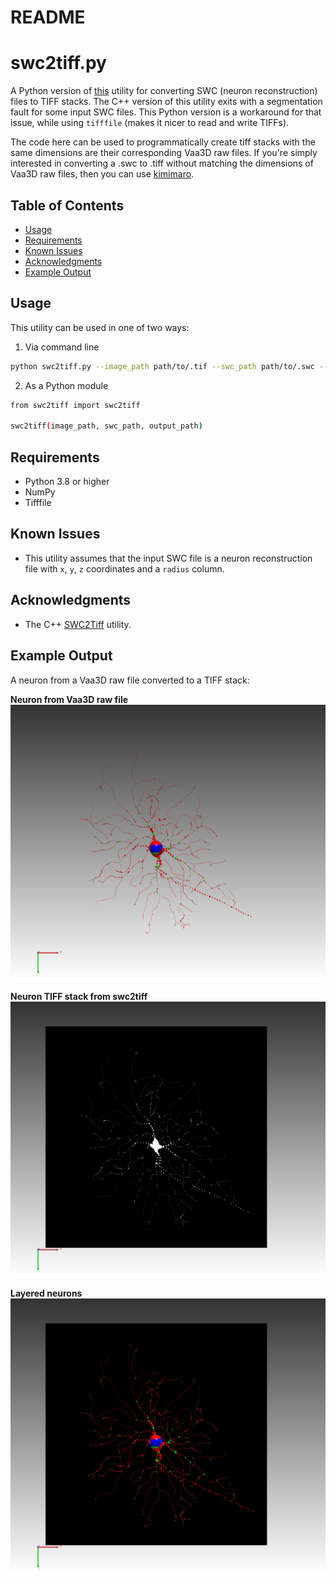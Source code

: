**README**
================

**swc2tiff.py**
================

A Python version of [this](https://github.com/imadtoubal/swc-to-tif/tree/master) utility for converting SWC (neuron reconstruction) files to TIFF stacks. The C++ version of this utility exits with a segmentation fault for some input SWC files. This Python version is a workaround for that issue, while using `tifffile` (makes it nicer to read and write TIFFs).

The code here can be used to programmatically create tiff stacks with the same dimensions are their corresponding Vaa3D raw files. If you're simply interested in converting a .swc to .tiff without matching the dimensions of Vaa3D raw files, then you can use [kimimaro](https://github.com/seung-lab/kimimaro).

**Table of Contents**
-----------------

* [Usage](#usage)
* [Requirements](#requirements)
* [Known Issues](#known-issues)
* [Acknowledgments](#acknowledgments)
* [Example Output](#example-output)

**Usage**
---------

This utility can be used in one of two ways:
1. Via command line
```bash
python swc2tiff.py --image_path path/to/.tif --swc_path path/to/.swc --output_path path/to/.tif
```
2. As a Python module
```bash
from swc2tiff import swc2tiff

swc2tiff(image_path, swc_path, output_path)
```

**Requirements**
---------------

* Python 3.8 or higher
* NumPy
* Tifffile

**Known Issues**
-----------------

* This utility assumes that the input SWC file is a neuron reconstruction file with `x`, `y`, `z` coordinates and a `radius` column.


**Acknowledgments**
------------------

- The C++ [SWC2Tiff](https://github.com/imadtoubal/swc-to-tif/tree/master) utility.

**Example Output**
------------------

A neuron from a Vaa3D raw file converted to a TIFF stack:

**Neuron from Vaa3D raw file**
!["Neuron from Vaa3D raw file"](assets/neuTubeCapture20250507_1.png)

**Neuron TIFF stack from swc2tiff**
!["Neuron TIFF stack"](assets/neuTubeCapture20250507_3.png)

**Layered neurons**
!["Layered neurons"](assets/neuTubeCapture20250507_2.png)
